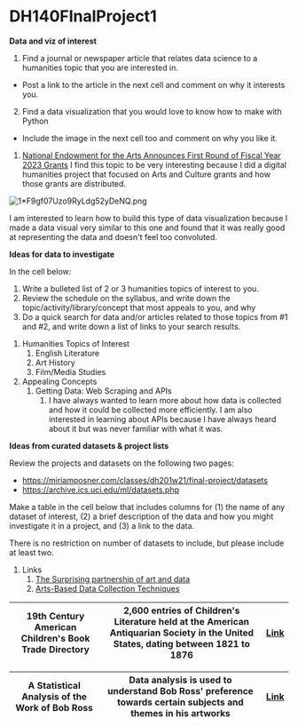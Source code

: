 # DH140FInalProject1

<div class="alert alert-info">

**Data and viz of interest**

1. Find a journal or newspaper article that relates data science to a humanities topic that you are interested in.
  * Post a link to the article in the next cell and comment on why it interests you.
2. Find a data visualization that you would love to know how to make with Python
  * Include the image in the next cell too and comment on why you like it.

1. [National Endowment for the Arts Announces First Round of Fiscal Year 2023 Grants](file:///Users/evelynchoi/Desktop/1*F9gf07Uzo9RyLdg52yDeNQ.png)
 I find this topic to be very interesting because I did a digital humanities project that focused on Arts and Culture grants and how those grants are distributed.
 
 ![1*F9gf07Uzo9RyLdg52yDeNQ.png](attachment:1*F9gf07Uzo9RyLdg52yDeNQ.png)

I am interested to learn how to build this type of data visualization because I made a data visual very similar to this one and found that it was really good at representing the data and doesn't feel too convoluted.

</div>
    
    
<div class="alert alert-info">

<b>Ideas for data to investigate</b>

In the cell below:
1. Write a bulleted list of 2 or 3 humanities topics of interest to you.
2. Review the schedule on the syllabus, and write down the topic/activity/library/concept that most appeals to you, and why
3. Do a quick search for data and/or articles related to those topics from #1 and #2, and write down a list of links to your search results.
    
</div>
    
1. Humanities Topics of Interest
    1. English Literature
    2. Art History
    3. Film/Media Studies
1. Appealing Concepts
    1. Getting Data: Web Scraping and APIs
        1. I have always wanted to learn more about how data is collected and how it could be collected more efficiently. I am also interested in learning about APIs because I have always heard about it but was never familiar with what it was.
        
<div class="alert alert-info">

<b>Ideas from curated datasets & project lists</b>

Review the projects and datasets on the following two pages:
* https://miriamposner.com/classes/dh201w21/final-project/datasets
* https://archive.ics.uci.edu/ml/datasets.php

Make a table in the cell below that includes columns for (1) the name of any dataset of interest, (2) a brief description of the data and how you might investigate it in a project, and (3) a link to the data.
    
There is no restriction on number of datasets to include, but please include at least two.
    
1. Links
    1. [The Surprising partnership of art and data](https://press.princeton.edu/ideas/the-surprising-partnership-of-art-and-data)
    2. [Arts-Based Data Collection Techniques](https://www.evalacademy.com/articles/arts-based-data-collection-techniques)


| 19th Century American Children's Book Trade Directory        | 2,600 entries of Children's Literature held at the American Antiquarian Society in the United States, dating between 1821 to 1876           | [Link](https://repository.upenn.edu/mead/28/)  |
| :-------------: |:-------------:| :-----:|




A Statistical Analysis of the Work of Bob Ross | Data analysis is used to understand Bob Ross' preference towards certain subjects and themes in his artworks | [Link](https://fivethirtyeight.com/features/a-statistical-analysis-of-the-work-of-bob-ross/)
:---: | :---: | :---:


